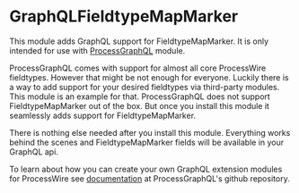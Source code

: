 GraphQLFieldtypeMapMarker
=========================

This module adds GraphQL support for FieldtypeMapMarker. It is only intended for
use with [ProcessGraphQL][graphql] module.

ProcessGraphQL comes with support for almost all core ProcessWire fieldtypes.
However that might be not enough for everyone. Luckily  there is a way to add support
for your desired fieldtypes via third-party modules. This module is an example for
that. ProcessGraphQL does not support FieldtypeMapMarker out of the box. But once
you install this module it seamlessly adds support for FieldtypeMapMarker.

There is nothing else needed after you install this module. Everything works behind
the scenes and FieldtypeMapMarker fields will be available in your GraphQL api.

To learn about how you can create your own GraphQL extension modules for ProcessWire
see [documentation][graphql-third-party] at ProcessGraphQL's github repository.

[graphql]: https://github.com/dadish/ProcessGraphQL#processgraphql
[graphql-third-party]: https://github.com/dadish/processgraphql#third-party-fieldtypes-support
